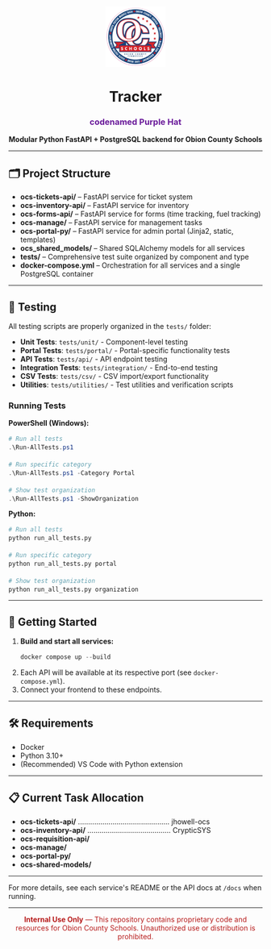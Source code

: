 <!-- filepath: c:\Users\JordanHowell\OneDrive - Obion County Schools\Documents\Projects\OCS\README.md -->

<p align="center">
  <img src="ocs-portal-py/static/ocs-logo.png" alt="OCS Logo" width="120"/>
</p>

<h1 align="center">Tracker</h1>
<h3 align="center" style="color: #6a1b9a;">codenamed <b>Purple Hat</b></h3>

<p align="center">
  <b>Modular Python FastAPI + PostgreSQL backend for Obion County Schools</b>
</p>

---

## 🗂️ Project Structure

- <b>ocs-tickets-api/</b> – FastAPI service for ticket system
- <b>ocs-inventory-api/</b> – FastAPI service for inventory
- <b>ocs-forms-api/</b> – FastAPI service for forms (time tracking, fuel tracking)
- <b>ocs-manage/</b> – FastAPI service for management tasks
- <b>ocs-portal-py/</b> – FastAPI service for admin portal (Jinja2, static, templates)
- <b>ocs_shared_models/</b> – Shared SQLAlchemy models for all services
- <b>tests/</b> – Comprehensive test suite organized by component and type
- <b>docker-compose.yml</b> – Orchestration for all services and a single PostgreSQL container

---

## 🧪 Testing

All testing scripts are properly organized in the `tests/` folder:

- **Unit Tests**: `tests/unit/` - Component-level testing
- **Portal Tests**: `tests/portal/` - Portal-specific functionality tests  
- **API Tests**: `tests/api/` - API endpoint testing
- **Integration Tests**: `tests/integration/` - End-to-end testing
- **CSV Tests**: `tests/csv/` - CSV import/export functionality
- **Utilities**: `tests/utilities/` - Test utilities and verification scripts

### Running Tests

**PowerShell (Windows):**
```powershell
# Run all tests
.\Run-AllTests.ps1

# Run specific category
.\Run-AllTests.ps1 -Category Portal

# Show test organization
.\Run-AllTests.ps1 -ShowOrganization
```

**Python:**
```bash
# Run all tests  
python run_all_tests.py

# Run specific category
python run_all_tests.py portal

# Show test organization
python run_all_tests.py organization
```

---

## 🚀 Getting Started

1. <b>Build and start all services:</b>
   ```powershell
   docker compose up --build
   ```
2. Each API will be available at its respective port (see <code>docker-compose.yml</code>).
3. Connect your frontend to these endpoints.

---

## 🛠️ Requirements
- Docker
- Python 3.10+
- (Recommended) VS Code with Python extension

---

## 📋 Current Task Allocation

- <b>ocs-tickets-api/</b> ............................................. jhowell-ocs
- <b>ocs-inventory-api/</b> ......................................... CrypticSYS
- <b>ocs-requisition-api/</b>
- <b>ocs-manage/</b>
- <b>ocs-portal-py/</b>
- <b>ocs-shared-models/</b>

---

For more details, see each service's README or the API docs at <code>/docs</code> when running.

---

<p align="center" style="color: #b71c1c;"><b>Internal Use Only</b> &mdash; This repository contains proprietary code and resources for Obion County Schools. Unauthorized use or distribution is prohibited.</p>
